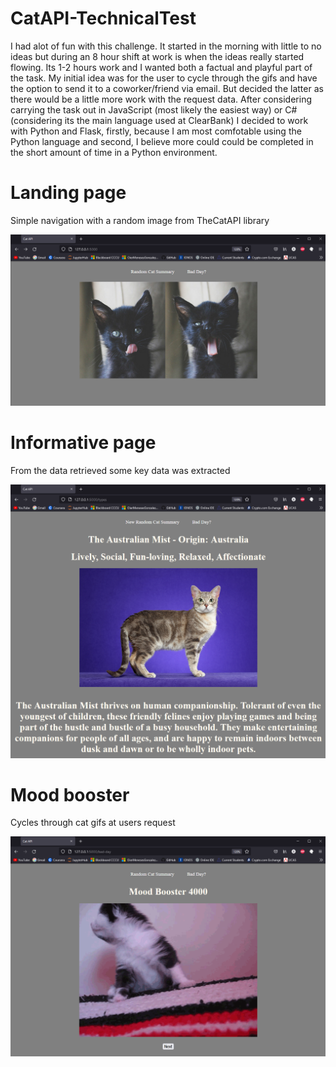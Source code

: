# CatAPI-TechnicalTest

I had alot of fun with this challenge. It started in the morning with little to no ideas but during an 8 hour shift at work is when the ideas really started flowing. Its 1-2 hours work and I wanted both a factual and playful part of the task. My initial idea was for the user to cycle through the gifs and have the option to send it to a coworker/friend via email. But decided the latter as there would be a little more work with the request data.
After considering carrying the task out in JavaScript (most likely the easiest way) or C# (considering its the main language used at ClearBank) I decided to work with Python and Flask, firstly, because I am most comfotable using the Python language and second, I believe more could could be completed in the short amount of time in a Python environment.

# Landing page 
Simple navigation with a random image from TheCatAPI library

![Screenshot](index.png)

# Informative page
From the data retrieved some key data was extracted

![Screenshot](facts.png)

# Mood booster
Cycles through cat gifs at users request

![Screenshot](mood.png)
